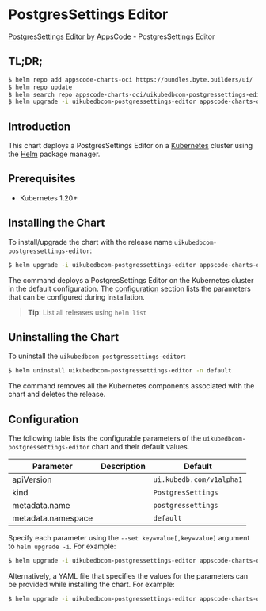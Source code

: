 # PostgresSettings Editor

[PostgresSettings Editor by AppsCode](https://byte.builders) - PostgresSettings Editor

## TL;DR;

```bash
$ helm repo add appscode-charts-oci https://bundles.byte.builders/ui/
$ helm repo update
$ helm search repo appscode-charts-oci/uikubedbcom-postgressettings-editor --version=v0.4.19
$ helm upgrade -i uikubedbcom-postgressettings-editor appscode-charts-oci/uikubedbcom-postgressettings-editor -n default --create-namespace --version=v0.4.19
```

## Introduction

This chart deploys a PostgresSettings Editor on a [Kubernetes](http://kubernetes.io) cluster using the [Helm](https://helm.sh) package manager.

## Prerequisites

- Kubernetes 1.20+

## Installing the Chart

To install/upgrade the chart with the release name `uikubedbcom-postgressettings-editor`:

```bash
$ helm upgrade -i uikubedbcom-postgressettings-editor appscode-charts-oci/uikubedbcom-postgressettings-editor -n default --create-namespace --version=v0.4.19
```

The command deploys a PostgresSettings Editor on the Kubernetes cluster in the default configuration. The [configuration](#configuration) section lists the parameters that can be configured during installation.

> **Tip**: List all releases using `helm list`

## Uninstalling the Chart

To uninstall the `uikubedbcom-postgressettings-editor`:

```bash
$ helm uninstall uikubedbcom-postgressettings-editor -n default
```

The command removes all the Kubernetes components associated with the chart and deletes the release.

## Configuration

The following table lists the configurable parameters of the `uikubedbcom-postgressettings-editor` chart and their default values.

|     Parameter      | Description |               Default               |
|--------------------|-------------|-------------------------------------|
| apiVersion         |             | <code>ui.kubedb.com/v1alpha1</code> |
| kind               |             | <code>PostgresSettings</code>       |
| metadata.name      |             | <code>postgressettings</code>       |
| metadata.namespace |             | <code>default</code>                |


Specify each parameter using the `--set key=value[,key=value]` argument to `helm upgrade -i`. For example:

```bash
$ helm upgrade -i uikubedbcom-postgressettings-editor appscode-charts-oci/uikubedbcom-postgressettings-editor -n default --create-namespace --version=v0.4.19 --set apiVersion=ui.kubedb.com/v1alpha1
```

Alternatively, a YAML file that specifies the values for the parameters can be provided while
installing the chart. For example:

```bash
$ helm upgrade -i uikubedbcom-postgressettings-editor appscode-charts-oci/uikubedbcom-postgressettings-editor -n default --create-namespace --version=v0.4.19 --values values.yaml
```
